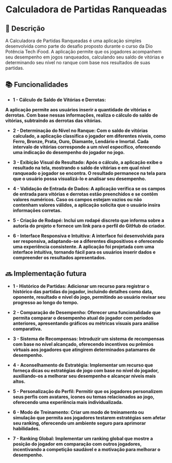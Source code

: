 <h1 align="center">Calculadora de Partidas Ranqueadas</h1>

## :memo: Descrição
A Calculadora de Partidas Ranqueadas é uma aplicação simples desenvolvida como parte do desafio proposto durante o curso da Dio Potência Tech iFood. A aplicação permite que os jogadores acompanhem seu desempenho em jogos ranqueados, calculando seu saldo de vitórias e determinando seu nível no ranque com base nos resultados de suas partidas.

## :books: Funcionalidades
* <b>1<b> - Cálculo de Saldo de Vitórias e Derrotas:

A aplicação permite aos usuários inserir a quantidade de vitórias e derrotas.
Com base nessas informações, realiza o cálculo do saldo de vitórias, subtraindo as derrotas das vitórias.

* <b>2<b> - Determinação do Nível no Ranque: Com o saldo de vitórias calculado, a aplicação classifica o jogador em diferentes níveis, como Ferro, Bronze, Prata, Ouro, Diamante, Lendário e Imortal.
Cada intervalo de vitórias corresponde a um nível específico, oferecendo uma indicação do desempenho do jogador no jogo.

* <b>3<b> - Exibição Visual do Resultado: Após o cálculo, a aplicação exibe o resultado na tela, mostrando o saldo de vitórias e em qual nível ranqueado o jogador se encontra.
O resultado permanece na tela para que o usuário possa visualizá-lo e analisar seu desempenho.

* <b>4<b> - Validação de Entrada de Dados: A aplicação verifica se os campos de entrada para vitórias e derrotas estão preenchidos e se contêm valores numéricos.
Caso os campos estejam vazios ou não contenham valores válidos, a aplicação solicita que o usuário insira informações corretas.

* <b>5<b> - Criação de Rodapé: Inclui um rodapé discreto que informa sobre a autoria do projeto e fornece um link para o perfil do GitHub do criador.

* <b>6<b> - Interface Responsiva e Intuitiva: A interface foi desenvolvida para ser responsiva, adaptando-se a diferentes dispositivos e oferecendo uma experiência consistente.
A aplicação foi projetada com uma interface intuitiva, tornando fácil para os usuários inserir dados e compreender os resultados apresentados.

## :soon: Implementação futura
* <b>1<b> - Histórico de Partidas: Adicionar um recurso para registrar o histórico das partidas do jogador, incluindo detalhes como data, oponente, resultado e nível do jogo, permitindo ao usuário revisar seu progresso ao longo do tempo.

* <b>2<b> - Comparação de Desempenho: Oferecer uma funcionalidade que permita comparar o desempenho atual do jogador com períodos anteriores, apresentando gráficos ou métricas visuais para análise comparativa.

* <b>3<b> - Sistema de Recompensas: Introduzir um sistema de recompensas com base no nível alcançado, oferecendo incentivos ou prêmios virtuais aos jogadores que atingirem determinados patamares de desempenho.

* <b>4<b> - Aconselhamento de Estratégia: Implementar um recurso que forneça dicas ou estratégias de jogo com base no nível do jogador, auxiliando-os a melhorar seu desempenho e alcançar níveis mais altos.

* <b>5<b> - Personalização do Perfil: Permitir que os jogadores personalizem seus perfis com avatares, ícones ou temas relacionados ao jogo, oferecendo uma experiência mais individualizada.

* <b>6<b> - Modo de Treinamento: Criar um modo de treinamento ou simulação que permita aos jogadores testarem estratégias sem afetar seu ranking, oferecendo um ambiente seguro para aprimorar habilidades.

* <b>7<b> - Ranking Global: Implementar um ranking global que mostre a posição do jogador em comparação com outros jogadores, incentivando a competição saudável e a motivação para melhorar o desempenho.